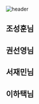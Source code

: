![header](https://capsule-render.vercel.app/api?type=wave&color=auto&height=300&section=header&text=capsule%20render&fontSize=90)


## 조성훈님


## 권선영님


## 서재민님


## 이하택님


